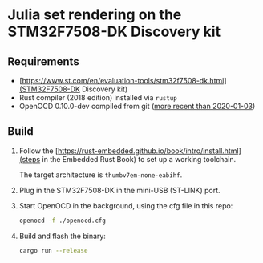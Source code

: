 # Julia set rendering on the STM32F7508-DK Discovery kit

## Requirements

* [https://www.st.com/en/evaluation-tools/stm32f7508-dk.html](STM32F7508-DK Discovery kit)
* Rust compiler (2018 edition) installed via `rustup`
* OpenOCD 0.10.0-dev compiled from git ([more recent than 2020-01-03](http://openocd.zylin.com/#/c/4926/))

## Build

1.  Follow the [https://rust-embedded.github.io/book/intro/install.html](steps
    in the Embedded Rust Book) to set up a working toolchain.

    The target architecture is `thumbv7em-none-eabihf`.

2.  Plug in the STM32F7508-DK in the mini-USB (ST-LINK) port.

3.  Start OpenOCD in the background, using the cfg file in this repo:

    ```bash
    openocd -f ./openocd.cfg
    ```

3.  Build and flash the binary:

    ```bash
    cargo run --release
    ```
